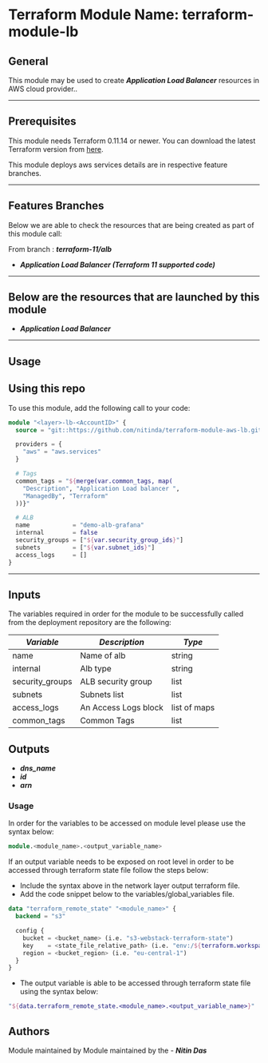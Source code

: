 # Terraform Module Name: terraform-module-lb


## General

This module may be used to create **_Application Load Balancer_** resources in AWS cloud provider..

---


## Prerequisites

This module needs Terraform 0.11.14 or newer.
You can download the latest Terraform version from [here](https://www.terraform.io/downloads.html).

This module deploys aws services details are in respective feature branches.

---

## Features Branches

Below we are able to check the resources that are being created as part of this module call:

From branch : **_terraform-11/alb_**

* **_Application Load Balancer (Terraform 11 supported code)_**



---

## Below are the resources that are launched by this module

* **_Application Load Balancer_**


---

## Usage

## Using this repo

To use this module, add the following call to your code:

```tf
module "<layer>-lb-<AccountID>" {
  source = "git::https://github.com/nitinda/terraform-module-aws-lb.git?ref=terraform-11/alb"

  providers = {
    "aws" = "aws.services"
  }

  # Tags
  common_tags = "${merge(var.common_tags, map(
    "Description", "Application Load balancer ",
    "ManagedBy", "Terraform"
  ))}"

  # ALB
  name            = "demo-alb-grafana"
  internal        = false
  security_groups = ["${var.security_group_ids}"]
  subnets         = ["${var.subnet_ids}"]
  access_logs     = []
}
```
---

## Inputs

The variables required in order for the module to be successfully called from the deployment repository are the following:


|         **_Variable_**          |        **_Description_**            |   **_Type_**   |
|---------------------------------|-------------------------------------|----------------|
| name                            | Name of alb                         | string         |
| internal                        | Alb type                            | string         |
| security_groups                 | ALB security group                  | list           |
| subnets                         | Subnets list                        | list           |
| access_logs                     | An Access Logs block                | list of maps   |
| common_tags                     | Common Tags                         | list           |




## Outputs

* **_dns\_name_**
* **_id_**
* **_arn_**




### Usage
In order for the variables to be accessed on module level please use the syntax below:

```tf
module.<module_name>.<output_variable_name>
```

If an output variable needs to be exposed on root level in order to be accessed through terraform state file follow the steps below:

- Include the syntax above in the network layer output terraform file.
- Add the code snippet below to the variables/global_variables file.

```tf
data "terraform_remote_state" "<module_name>" {
  backend = "s3"

  config {
    bucket = <bucket_name> (i.e. "s3-webstack-terraform-state")
    key    = <state_file_relative_path> (i.e. "env:/${terraform.workspace}/4_Networking/terraform.tfstate")
    region = <bucket_region> (i.e. "eu-central-1")
  }
}
```

- The output variable is able to be accessed through terraform state file using the syntax below:

```tf
"${data.terraform_remote_state.<module_name>.<output_variable_name>}"
```

## Authors
Module maintained by Module maintained by the - **_Nitin Das_**